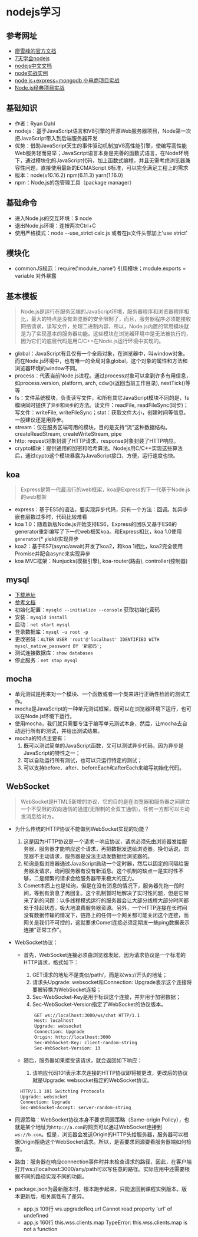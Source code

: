 # nodejs学习

## 参考网址

* [廖雪峰的官方文档](https://www.liaoxuefeng.com/wiki/1022910821149312/1023025235359040)
* [7天学会nodejs](https://nqdeng.github.io/7-days-nodejs/)
* [nodejs中文文档](https://www.nodeapp.cn)
* [node实战实例](http://www.codeceo.com/article/10-best-nodejs-tutorials-demo.html)
* [node.js+express+mongodb 小电商项目实战](https://www.ctolib.com/18820227745-shop-demo-node.html)
* [Node.js经典项目实战](https://www.shiyanlou.com/courses/455)

## 基础知识

* 作者：Ryan Dahl
* nodejs：基于JavaScript语言和V8引擎的开源Web服务器项目，Node第一次把JavaScript带入到后端服务器开发
* 优势：借助JavaScript天生的事件驱动机制加V8高性能引擎，使编写高性能Web服务轻而易举；JavaScript语言本身是完善的函数式语言，在Node环境下，通过模块化的JavaScript代码，加上函数式编程，并且无需考虑浏览器兼容性问题，直接使用最新的ECMAScript 6标准，可以完全满足工程上的需求
* 版本：node(v10.16.2) npm(6.11.3) yarn(1.16.0)
* npm：Node.js的包管理工具（package manager）

## 基础命令

* 进入Node.js的交互环境：$ node
* 退出Node.js环境：连按两次Ctrl+C
* 使用严格模式：node --use_strict calc.js 或者在js文件头部加上'use strict'

## 模块化

* commonJS规范：require('module_name') 引用模块；module.exports = variable 对外暴露

## 基本模板

> Node.js是运行在服务区端的JavaScript环境，服务器程序和浏览器程序相比，最大的特点是没有浏览器的安全限制了，而且，服务器程序必须能接收网络请求，读写文件，处理二进制内容，所以，Node.js内置的常用模块就是为了实现基本的服务器功能。这些模块在浏览器环境中是无法被执行的，因为它们的底层代码是用C/C++在Node.js运行环境中实现的。

* global：JavaScript有且仅有一个全局对象，在浏览器中，叫window对象。而在Node.js环境中，也有唯一的全局对象global，这个对象的属性和方法和浏览器环境的window不同。
* process：代表当前Node.js进程。通过process对象可以拿到许多有用信息，如process.version, platform, arch, cdw()(返回当前工作目录), nextTick()等等
* fs：文件系统模块，负责读写文件，和所有其它JavaScript模块不同的是，fs模块同时提供了`异步`和`同步`的方法。读文件：readFile, readFileSync(同步)；写文件：writeFile, writeFileSync；stat：获取文件大小，创建时间等信息。一般建议还是用异步。
* stream：仅在服务区端可用的模块，目的是支持“流”这种数据结构。createReadStream, createWriteStream, pipe
* http: request对象封装了HTTP请求，response对象封装了HTTP响应。
* crypto模块：提供通用的加密和哈希算法。Nodejs用C/C++实现这些算法后，通过cypto这个模块暴露为JavaScript接口，方便，运行速度也快。

## koa

> Express是第一代最流行的web框架，koa是Express的下一代基于Node.js的web框架

* express：基于ES5的语法，要实现异步代码，只有一个方法：回调。如异步嵌套层数过多时，代码比较难看
* koa 1.0：随着新版Node.js开始支持ES6，Express的团队又基于ES6的generator重新编写了下一代web框架koa。和Express相比，koa 1.0使用`generator`(* yield)实现异步
* koa2：基于ES7(async/await)开发了koa2，和koa 1相比，koa2完全使用Promise并配合async来实现异步
* koa MVC框架：Nunjucks(模板引擎), koa-router(路由), controller(控制器)

## mysql

* [下载地址](https://dev.mysql.com/downloads/mysql/)
* [参考文档](https://www.jianshu.com/p/689f25071ba5)
* 初始化配置：`mysqld --initialize --console` 获取初始化密码
* 安装：`mysqld install`
* 启动：`net start mysql`
* 登录数据库：`mysql -u root -p`
* 更改密码：`ALTER USER 'root'@'localhost' IDENTIFIED WITH mysql_native_password BY '新密码';`
* 测试连接数据库：`show databases`
* 停止服务：`net stop mysql`

## mocha

* 单元测试是用来对一个模块、一个函数或者一个类来进行正确性检验的测试工作。
* mocha是JavaScript的一种单元测试框架，既可以在浏览器环境下运行，也可以在Node.js环境下运行。
* 使用mocha，我们就只需要专注于编写单元测试本身，然后，让mocha去自动运行所有的测试，并给出测试结果。
* mocha的特点主要有：
  1. 既可以测试简单的JavaScript函数，又可以测试异步代码，因为异步是JavaScript的特性之一；
  2. 可以自动运行所有测试，也可以只运行特定的测试；
  3. 可以支持before、after、beforeEach和afterEach来编写初始化代码。

## WebSocket

> WebSocket是HTML5新增的协议，它的目的是在浏览器和服务器之间建立一个不受限的双向通信的通道(无限制的全双工通信)，任何一方都可以主动发消息给对方。

* 为什么传统的HTTP协议不能做到WebSocket实现的功能？
  1. 这是因为HTTP协议是一个请求－响应协议，请求必须先由浏览器发给服务器，服务器才能响应这个请求，再把数据发送给浏览器。换句话说，浏览器不主动请求，服务器是没法主动发数据给浏览器的。
  2. 轮询是指浏览器通过JavaScript启动一个定时器，然后以固定的间隔给服务器发请求，询问服务器有没有新消息。这个机制的缺点一是实时性不够，二是频繁的请求会给服务器带来极大的压力。
  3. Comet本质上也是轮询，但是在没有消息的情况下，服务器先拖一段时间，等到有消息了再回复。这个机制暂时地解决了实时性问题，但是它带来了新的问题：以多线程模式运行的服务器会让大部分线程大部分时间都处于挂起状态，极大地浪费服务器资源。另外，一个HTTP连接在长时间没有数据传输的情况下，链路上的任何一个网关都可能关闭这个连接，而网关是我们不可控的，这就要求Comet连接必须定期发一些ping数据表示连接“正常工作”。

* WebSocket协议：
  * 首先，WebSocket连接必须由浏览器发起，因为请求协议是一个标准的HTTP请求，格式如下：
    1. GET请求的地址不是类似/path/，而是以ws://开头的地址；
    2. 请求头Upgrade: websocket和Connection: Upgrade表示这个连接将要被转换为WebSocket连接；
    3. Sec-WebSocket-Key是用于标识这个连接，并非用于加密数据；
    4. Sec-WebSocket-Version指定了WebSocket的协议版本。

    ``` bash
        GET ws://localhost:3000/ws/chat HTTP/1.1
        Host: localhost
        Upgrade: websocket
        Connection: Upgrade
        Origin: http://localhost:3000
        Sec-WebSocket-Key: client-random-string
        Sec-WebSocket-Version: 13
    ```

  * 随后，服务器如果接受该请求，就会返回如下响应：
    1. 该响应代码101表示本次连接的HTTP协议即将被更改，更改后的协议就是Upgrade: websocket指定的WebSocket协议。

  ``` bash
    HTTP/1.1 101 Switching Protocols
    Upgrade: websocket
    Connection: Upgrade
    Sec-WebSocket-Accept: server-random-string
  ```

* 同源策略：WebSocket协议本身不要求同源策略（Same-origin Policy），也就是某个地址为`http://a.com`的网页可以通过WebSocket连接到 `ws://b.com`。但是，浏览器会发送Origin的HTTP头给服务器，服务器可以根据Origin拒绝这个WebSocket请求。所以，是否要求同源要看服务器端如何检查。

* 路由：服务器在响应connection事件时并未检查请求的路径，因此，在客户端打开ws://localhost:3000/any/path可以写任意的路径。实际应用中还需要根据不同的路径实现不同的功能。

* package.json为最新版本时，根本跑步起来，只能退回到课程实例版本。版本更新后，相关属性有了差异。
  * app.js     109行 ws.upgradeReq.url     Cannot read property 'url' of undefined
  * app.js     160行 this.wss.clients.map  TypeError: this.wss.clients.map is not a function
